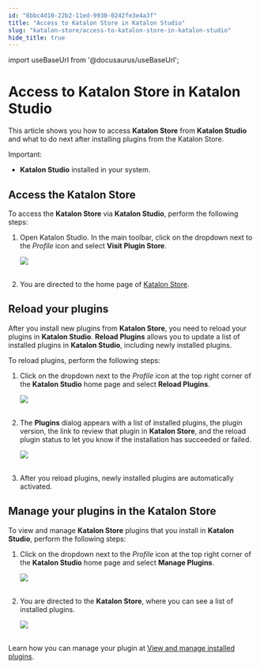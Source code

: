 ```yaml
---
id: "8bbc4d10-22b2-11ed-9930-0242fe3e4a3f"
title: "Access to Katalon Store in Katalon Studio"
slug: "katalon-store/access-to-katalon-store-in-katalon-studio"
hide_title: true
---
```

import useBaseUrl from '@docusaurus/useBaseUrl';


# <a id="id" class="anchor_top_offset"/><a id="ariaid-title1" class="anchor_top_offset"/>Access to Katalon Store in Katalon Studio

<p xmlns="http://www.w3.org/1999/xhtml" className="p">This article shows you how to access <strong className="ph b">Katalon     Store</strong> from <strong className="ph b">Katalon Studio</strong> and what to do   next after installing plugins from the Katalon Store.</p> 
<div xmlns="http://www.w3.org/1999/xhtml" className="note important note_important"><span className="note__title">Important:</span> 
  <ul className="ul"><li className="li">
      <strong className="ph b">Katalon Studio</strong> installed in your system.</li></ul>
</div>

## <a id="id_1" class="anchor_top_offset"/>Access the Katalon Store

<p xmlns="http://www.w3.org/1999/xhtml" className="p">To access the <strong className="ph b">Katalon Store</strong> via <strong className="ph b">Katalon     Studio</strong>, perform the following steps:</p> 
<ol xmlns="http://www.w3.org/1999/xhtml" className="ol"><li className="li">     <p className="p">Open Katalon Studio. In the main toolbar, click on the dropdown       next to the <em className="ph i">Profile</em> icon and select <strong className="ph b">Visit Plugin         Store</strong>.</p>     <p className="p">       <img className="image" src={useBaseUrl("https://github.com/katalon-studio/docs-images/raw/master/katalon-store/docs/user/K.S.E-8.3.0-access_store_in_ks_visit_plugin.png")} /><br /><br />     </p>   </li><li className="li">     <p className="p">You are directed to the home page of <a className="xref j-external-link" href="https://store.katalon.com/" target="_blank">Katalon Store</a>.</p>   </li></ol> 
    

## <a id="id_2" class="anchor_top_offset"/>Reload your plugins

    
      
<p xmlns="http://www.w3.org/1999/xhtml" className="p">After you install new plugins from <strong className="ph b">Katalon     Store</strong>, you need to reload your plugins in <strong className="ph b">Katalon     Studio</strong>. <strong className="ph b">Reload Plugins</strong> allows you to   update a list of installed plugins in <strong className="ph b">Katalon     Studio</strong>, including newly installed plugins.</p> 
      
<p xmlns="http://www.w3.org/1999/xhtml" className="p">To reload plugins, perform the following steps:</p> 
      
<ol xmlns="http://www.w3.org/1999/xhtml" className="ol">   <li className="li">     <p className="p">Click on the dropdown next to the <em className="ph i">Profile</em> icon at the       top right corner of the <strong className="ph b">Katalon Studio</strong> home page       and select <strong className="ph b">Reload Plugins</strong>.</p>     <p className="p">       <img className="image" src={useBaseUrl("https://github.com/katalon-studio/docs-images/raw/master/katalon-store/docs/user/K.S.E-8.3.0-access_store_in_ks_reload_plugin.png")} /><br /><br />     </p>   </li>   <li className="li">     <p className="p">The <strong className="ph b">Plugins</strong> dialog appears with a list of       installed plugins, the plugin version, the link to review that       plugin in <strong className="ph b">Katalon Store</strong>, and the reload plugin       status to let you know if the installation has succeeded or       failed.</p>     <p className="p">       <img className="image" src={useBaseUrl("https://github.com/katalon-studio/docs-images/raw/master/katalon-store/docs/user/access-store-in-KS/reload-plugin-result.png")} /><br /><br />     </p>   </li>   <li className="li">     <p className="p">After you reload plugins, newly installed plugins are       automatically activated.</p>   </li> </ol> 
    
  
    

## <a id="id_3" class="anchor_top_offset"/>Manage your plugins in the Katalon Store

    
      
<p xmlns="http://www.w3.org/1999/xhtml" className="p">To view and manage <strong className="ph b">Katalon Store</strong> plugins that   you install in <strong className="ph b">Katalon Studio</strong>, perform the   following steps:</p> 
      
<ol xmlns="http://www.w3.org/1999/xhtml" className="ol">   <li className="li">     <p className="p">Click on the dropdown next to the <em className="ph i">Profile</em> icon at the       top right corner of the <strong className="ph b">Katalon Studio</strong> home page       and select <strong className="ph b">Manage Plugins</strong>.</p>     <p className="p">       <img className="image" src={useBaseUrl("https://github.com/katalon-studio/docs-images/raw/master/katalon-store/docs/user/K.S.E-8.3.0-access_store_in_ks_manage_plugin.png")} /><br /><br />     </p>   </li>   <li className="li">     <p className="p">You are directed to the <strong className="ph b">Katalon Store</strong>, where       you can see a list of installed plugins.</p>     <p className="p">       <img className="image" src={useBaseUrl("https://github.com/katalon-studio/docs-images/raw/master/katalon-store/docs/user/K.S.E-8.3.0-access_store_in_ks_installed_plugin.png")} /><br /><br />     </p>   </li> </ol> 
      
<p xmlns="http://www.w3.org/1999/xhtml" className="p">Learn how you can manage your plugin at <a className="xref" href="/docs/katalon-store/getting-started-with-katalon-store#id_3">View     and manage installed plugins</a>.</p> 
    
  

